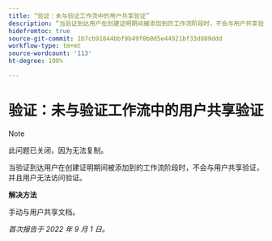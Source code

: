 ```yaml
---
title: “验证：未与验证工作流中的用户共享验证”
description: “当验证到达用户在创建证明期间被添加到的工作流阶段时，不会与用户共享验证，并且用户无法访问验证。”
hidefromtoc: true
source-git-commit: 1b7cb91844bbf9b49f0b0d5e44921bf33d809ddd
workflow-type: tm+mt
source-wordcount: '113'
ht-degree: 100%

---
```



# 验证：未与验证工作流中的用户共享验证

<!--This issue is on the WF and WFP TOCs-->
<!--Article live by request-->

>[!NOTE]
>
>此问题已关闭，因为无法复制。

当验证到达用户在创建证明期间被添加到的工作流阶段时，不会与用户共享验证，并且用户无法访问验证。

**解决方法**

手动与用户共享文档。

_首次报告于 2022 年 9 月 1 日。_

